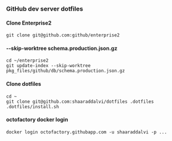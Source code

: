 ### GitHub dev server dotfiles

#### Clone Enterprise2
```shell
git clone git@github.com:github/enterprise2
```

#### --skip-worktree schema.production.json.gz
```shell
cd ~/enterprise2
git update-index --skip-worktree pkg_files/github/db/schema.production.json.gz
```

#### Clone dotfiles
```shell
cd ~
git clone git@github.com:shaaraddalvi/dotfiles .dotfiles
.dotfiles/install.sh
```

#### octofactory docker login
```shell
docker login octofactory.githubapp.com -u shaaraddalvi -p ...
```
